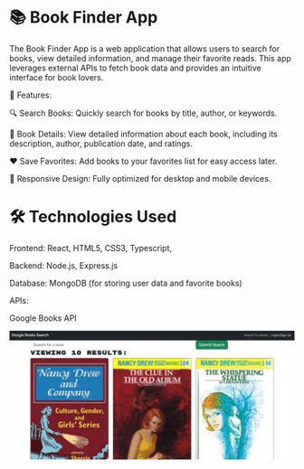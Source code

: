 
# 📚 Book Finder App
The Book Finder App is a web application that allows users to search for books, view detailed information, and manage their favorite reads. This app leverages external APIs to fetch book data and provides an intuitive interface for book lovers.

🚀 Features:

🔍 Search Books: Quickly search for books by title, author, or keywords.

📖 Book Details: View detailed information about each book, including its description, author, publication date, and ratings.

❤️ Save Favorites: Add books to your favorites list for easy access later.


📱 Responsive Design: Fully optimized for desktop and mobile devices.

# 🛠️ Technologies Used

Frontend:
React, HTML5, CSS3, Typescript, 

Backend:
Node.js, Express.js

Database:
MongoDB (for storing user data and favorite books)

APIs:

Google Books API 


![alt text](image.png)